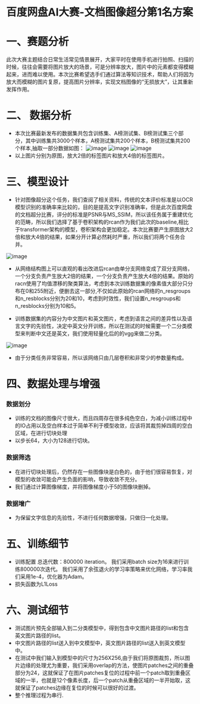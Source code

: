 # 百度网盘AI大赛-文档图像超分第1名方案


# 一、赛题分析
此次大赛主题结合日常生活常见情景展开，大家平时在使用手机进行拍照、扫描的时候，往往会需要将图片放大的场景，可是分辨率放大，图片中的元素都变得模糊起来，进而难以使用。本次比赛希望选手们通过算法等知识技术，帮助人们将因为放大而模糊的图片复原，提高图片分辨率，实现文档图像的“无损放大”，让其重新发挥作用。

# 二、 数据分析
- 本次比赛最新发布的数据集共包含训练集、A榜测试集、B榜测试集三个部分，其中训练集共3000个样本，A榜测试集共200个样本，B榜测试集共200个样本,抽取一部分数据如图：
![image](https://github.com/Jwtcode/BaiduDiskAI_DocImageSuperResolution_top1/blob/main/illustration/x.png)
![image](https://github.com/Jwtcode/BaiduDiskAI_DocImageSuperResolution_top1/blob/main/illustration/x2.png)
![image](https://github.com/Jwtcode/BaiduDiskAI_DocImageSuperResolution_top1/blob/main/illustration/x4.png)
- 以上图片分别为原图，放大2倍的标签图片和放大4倍的标签图片。

# 三、模型设计
- 针对图像超分这个任务，我们查阅了相关资料，传统的文本评价标准是以OCR模型识别的准确率来比较的，目的是提高文字识别准确率，但是此次百度网盘的文档超分比赛，评分的标准是PSNR与MS_SSIM，所以该任务属于重建优化的范畴，所以我们选择了基于卷积架构的rcan作为我们此次的baseline,相比于transformer架构的模型，卷积架构会更加稳定。本次比赛要产生原图放大2倍和放大4倍的结果，如果分开计算必然耗时严重，所以我们将两个任务合并。

![image](https://github.com/Jwtcode/BaiduDiskAI_DocImageSuperResolution_top1/blob/main/illustration/pipeline.png)

- 从网络结构图上可以直观的看出改进后rcan由单分支网络变成了双分支网络，一个分支负责产生放大2倍的结果，一个分支负责产生放大4倍的结果。原始的racn使用了均值漂移的聚类算法，考虑到本次训练数据集的像素值大部分只分布在0和255附近，便删去这一部分,不仅如此原始的rcan网络的n_resgroups和n_resblocks分别为20和10，考虑到时效性，我们设置n_resgroups和n_resblocks分别为10和5。

- 训练数据集的内容分为中文图片和英文图片，考虑到语言之间的差异性以及语言文字的先验性，决定中英文分开训练，所以在测试的时候需要一个二分类模型来判断中文还是英文，我们使用轻量化后的的vgg来做二分类。

![image](https://github.com/Jwtcode/BaiduDiskAI_DocImageSuperResolution_top1/blob/main/illustration/vgg.png)

- 由于分类任务非常容易，所以该网络只由几层卷积和非常少的参数量构成。



# 四、数据处理与增强

### 数据划分
- 训练的文档的图像尺寸很大，而且四周存在很多纯色空白，为减小训练过程中的IO占用以及空白样本过于简单不利于模型收敛，应该将其裁剪掉四周的空白区域，在进行切块处理
- 以步长64，大小为128进行切块。

### 数据筛选
- 在进行切块处理后，仍然存在一些图像块是白色的，由于他们很容易恢复，对模型的收敛可能会产生负面的影响，导致收敛不充分。
- 我们通过计算图像梯度，并将图像梯度小于5的图像块删掉。

### 数据增广
- 为保留文字信息的先验性，不进行任何数据增强，只做归一化处理。

# 五、训练细节
- 训练配置
总迭代数：800000 iteration。
我们采用batch size为16来进行训练800000次迭代。
我们采用了余弦退火的学习率策略来优化网络，学习率我们采用1e-4，优化器为Adam。
- 损失函数为L1Loss

# 六、测试细节
- 测试图片预先全部输入到二分类模型中，得到包含中文图片路径的list和包含英文图片路径的list。
- 中文图片路径的list送入到中文模型中，英文图片路径的list送入到英文模型中。
- 在测试中我们输入到模型中的尺寸为256X256,由于我们将原图裁剪，所以图片边缘的处理尤为重要，我们采用overlap的方法，使图片patches之间的重叠部分为24，这就保证了在图片patches复位的过程中前一个patch取到重叠区域的一半，也就是12个像素长度，后一个patch从重叠区域的一半开始取，这就保证了patches边缘在复位的时候可以很好的过渡。
- 整个推理过程为串行.